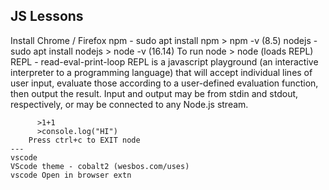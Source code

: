 JS Lessons
----------
Install
	Chrome / Firefox
	npm - sudo apt install npm
		> npm -v (8.5)
	nodejs - sudo apt install nodejs
		  > node -v (16.14)
		To run node
		  > node (loads REPL) 
		REPL - read-eval-print-loop
		  REPL is a javascript playground (an interactive interpreter to a programming language) that will accept individual lines of user input, evaluate those according to a user-defined evaluation function, then output the result. Input and output may be from stdin and stdout, respectively, or may be connected to any Node.js stream.

		  >1+1
		  >console.log("HI")
		Press ctrl+c to EXIT node
	---
	vscode
	VScode theme - cobalt2 (wesbos.com/uses)
	vscode Open in browser extn